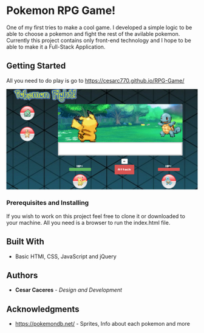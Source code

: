 # Pokemon RPG Game!

One of my first tries to make a cool game. I developed a simple logic to be able to choose a pokemon and fight the rest of the avilable pokemon. Currently this project contains only front-end technology and I hope to be able to make it a Full-Stack Application.

## Getting Started

All you need to do play is go to https://cesarc770.github.io/RPG-Game/

![Alt text](https://github.com/cesarc770/RPG-Game/blob/master/Pokemon%20RPG.png)

### Prerequisites and Installing

If you wish to work on this project feel free to clone it or downloaded to your machine. All you need is a browser to run the index.html file.

## Built With

* Basic HTMl, CSS, JavaScript and jQuery

## Authors

* **Cesar Caceres** - *Design and Development*

## Acknowledgments

* https://pokemondb.net/ - Sprites, Info about each pokemon and more
